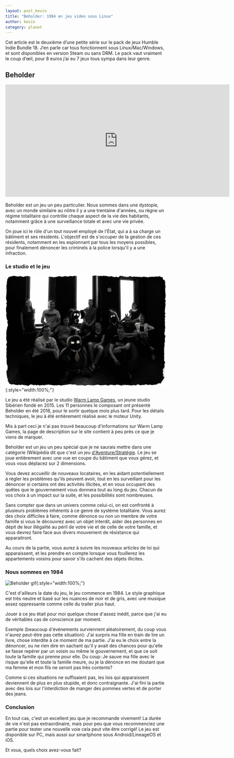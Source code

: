 ```yaml
---
layout: post_kevin
title: "Beholder: 1984 en jeu video sous Linux"
author: kevin
category: planet
---
```


Cet article est le deuxième d’une petite série sur le pack de jeux Humble Indie Bundle 18. J’en parle car tous fonctionnent sous Linux/Mac/Windows, et sont disponibles en version Steam ou sans DRM. Le pack vaut vraiment le coup d’œil, pour 8 euros j’ai eu 7 jeux tous sympa dans leur genre.

<!--break-->

## Beholder

<iframe width="700" height="350" src="https://www.youtube.com/watch?v=M_ssES2E3-M&feature=youtu.be" frameborder="0" allowfullscreen></iframe>

Beholder est un jeu un peu particulier. Nous sommes dans une dystopie, avec un monde similaire au nôtre il y a une trentaine d'années, ou règne un régime totalitaire qui contrôle chaque aspect de la vie des habitants, notamment grâce à une surveillance totale et avec une vie privée.

On joue ici le rôle d'un tout nouvel employé de l'État, qui a à sa charge un bâtiment et ses résidents. L'objectif est de s'occuper de la gestion de ces résidents, notamment en les espionnant par tous les moyens possibles, pour finalement dénoncer les criminels à la police lorsqu'il y a une infraction.

### Le studio et le jeu
  
![Wamp Lamp Games Logo](/images/beholder_01.jpg){:style="width:100%;"}

Le jeu a été réalisé par le studio [Warm Lamp Games](https://beholder-game.com/about/about-team), un jeune studio Sibérien fondé en 2015. Les 11 personnes le composant ont présenté Beholder en été 2016, pour le sortir quelque mois plus tard. Pour les détails techniques, le jeu à été entièrement réalisé avec le moteur Unity.

Mis à part ceci je n'ai pas trouvé beaucoup d'informations sur Warm Lamp Games, la page de description sur le site contient à peu près ce que je viens de marquer.

Beholder est un jeu un peu spécial que je ne saurais mettre dans une catégorie (Wikipédia dit que c'est un jeu [d'Aventure/Stratégie](https://en.wikipedia.org/wiki/Beholder_\(video_game\)). Le jeu se joue entièrement avec une vue en coupe du bâtiment que vous gérez, et vous vous déplacez sur 2 dimensions.

Vous devez accueillir de nouveaux locataires, en les aidant potentiellement à régler les problèmes qu'ils peuvent avoir, tout en les surveillant pour les dénoncer si certains ont des activités illicites, et en vous occupant des quêtes que le gouvernement vous donnera tout au long du jeu. Chacun de vos choix à un impact sur la suite, et les possibilités sont nombreuses.

Sans compter que dans un univers comme celui-ci, on est confronté à plusieurs problèmes inhérents à ce genre de système totalitaire. Vous aurez des choix difficiles à faire, comme dénonce ou non un membre de votre famille si vous le découvrez avec un objet interdit, aider des personnes en dépit de leur illégalité au péril de votre vie et de celle de votre famille, et vous devrez faire face aux divers mouvement de résistance qui apparaitront.

Au cours de la partie, vous aurez à suivre les nouveaux articles de loi qui apparaissent, et les prendre en compte lorsque vous fouillerez les appartements voisins pour savoir s'ils cachent des objets illicites.

### Nous sommes en 1984

![Beholder gif](/images/beholder_02.gif){:style="width:100%;"}

C'est d'ailleurs la date du jeu, le jeu commence en 1984. Le style graphique est très neutre et basé sur les nuances de noir et de gris, avec une musique assez oppressante comme celle du trailer plus haut.

Jouer à ce jeu était pour moi quelque chose d'assez inédit, parce que j'ai eu de véritables cas de conscience par moment.

Exemple (beaucoup d'événements surviennent aléatoirement, du coup vous n'aurez peut-être pas cette situation): J'ai surpris ma fille en train de lire un livre, chose interdite à ce moment de ma partie. J'ai eu le choix entre la dénoncer, ou ne rien dire en sachant qu'il y avait des chances pour qu'elle se fasse repérer par un voisin ou même le gouvernement, et que ce soit toute la famille qui prenne pour elle. Du coup: Je sauve ma fille avec le risque qu'elle et toute la famille meure, ou je la dénonce en me doutant que ma femme et mon fils ne seront pas très contents?

Comme si ces situations ne suffisaient pas, les lois qui apparaissent deviennent de plus en plus stupide, et donc contraignante. J'ai fini la partie avec des lois sur l'interdiction de manger des pommes vertes et de porter des jeans.

### Conclusion

En tout cas, c'est un excellent jeu que je recommande vivement! La durée de vie n'est pas extraordinaire, mais pour peu que vous recommenciez une partie pour tester une nouvelle voie cela peut vite être corrigé! Le jeu est disponible sur PC, mais aussi sur smartphone sous Android/LineageOS et iOS.

Et vous, quels choix avez-vous fait?

